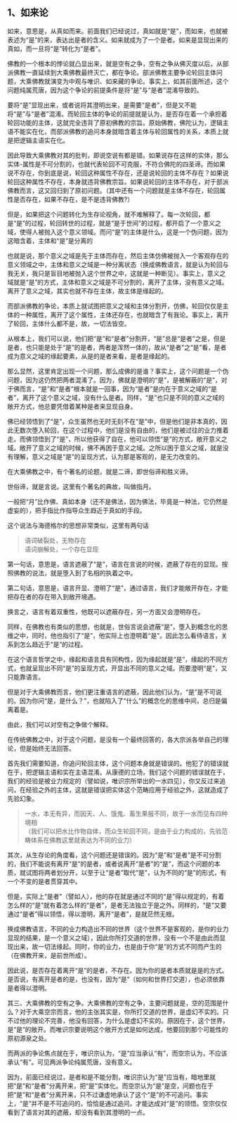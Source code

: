 <h2>1、如来论</h2><p>如来，意思是，从真如而来。前面我们已经说过，真如就是“是”，而如来，也就被表述为“是”的来，表达出是者的含义。如来就成为了一个是者。如来是显现出来的真如，而一旦将“是”转化为“是者”。</p><p>佛教的一个根本的悖论就凸显出来，就是空有之争，空有之争从佛灭度以后，从部派佛教一直延续到大乘佛教最终灭亡，都在争论。部派佛教主要争论轮回主体问题，大乘佛教就演变为中观与唯识、如来藏的争论。事实上，如其前面所述，这个问题纯属荒唐，因为这个争论的前提条件是将“是”与“是者”混淆导致的。</p><p>要将“是”显现出来，或者说将其澄明出来，是需要“是者”，但是又不能将“是”与“是者”混淆。而轮回主体的争论的前提就是认为，是否存在着一个承担着轮回功能的主体，这就完全违背了原初佛教的宗旨。原始佛教，佛陀认为，逻辑主语不能实在化，而部派佛教的追问本身就暗含着主体与轮回属性的关系，本质上就是把逻辑主语实在化。</p><p>因此导致大乘佛教对其的批判，即说空说有都是错。如果说存在这样的实体，那么实体-属性是不可分割的，也就代表轮回不可克服，不符合佛陀的四圣谛。而如果说不存在，你到底是说，轮回这种属性不存在，还是说轮回的主体不存在？如果说轮回这种属性不存在，本身就违背佛教宗旨。如果说轮回的主体不存在，对于部派佛教而言，这又回归到了原初问题。（其中还有一个问题就是主体不存在，轮回属性是否存在，如果不存在，是不是违背佛教?）</p><p>但是，如果把这个问题转化为生存论视角，就不难解释了。每一次轮回，都是“是”的过程，轮回转世的过程，就是“是于世间”的过程，都开启了一个意义之域，使得人被抛入这个意义领域。而问“是”的主体是什么，这是一个伪问题，因为这暗含着，主体和“是”是分离的</p><p>也就是说，那个意义之域是先于主体而存在，然后主体仿佛被抛入一个客观存在的意义领域之中，主体和意义之域是一种分离状态（换成佛教语言，就是认为轮回与我无关，我只是盲目地被抛入这个世界之中，这就是一种断见）。事实上，意义之域就是“是”的方式，主体和意义之域是不可分割的，离开了主体，没有意义之域。离开了意义之域，其实也就不存在主体，故主体是缘起的。</p><p>而部派佛教的争论，本质上就试图把意义之域和主体分割开，仿佛，轮回仅仅是主体的一种属性，离开了这个属性，主体还存在，也就暗含了有我论。事实上，离开了轮回，主体什么都不是，故，一切法皆空。</p><p>从根本上，我们可以说，他们把“是”和“是者”分割开，“是”总是“是者”之是，但是是者，也只能是处于“是”的是者，两者是浑然一体的，故从“是者”之“是”看，是者成为意义之域的缘起要素，从是的是者来看，是者是缘起的。</p><p>那么显然，这里肯定出现一个问题，那么成佛的是谁？事实上，这个问题是一个伪问题，因为这仍然把两者混淆了。因为，佛就是澄明的“是”，是被解蔽的“是”，对于佛而言，“是”和“是者”根本就是一回事，因为“是者”是内在于意义之域的“是者”，离开了这个意义之域，没有什么是者。同样，“是”也只是不同的意义之域的敞开方式，他总要凭借着某种是者来显现自身。</p><p>佛已经领悟到了“是”，众生虽然也无时无刻不在“是”中，但是他们是非本真的，因此无数次堕入轮回，在这个过程中，他们是没有自由的，他们是被过往的业力推着走。而佛领悟到了“是”，所以他获得了自在，他可以领悟“是”的方式，敞开意义之域。敞开了意义之域的时候，佛不再困于意义之域。之所以困于意义之域，就是没有理解，意义之域是“是”的呈现方式，认为那是客观的，是无力改变的。</p><p>在大乘佛教之中，有个著名的论题，就是二谛，即世俗谛和胜义谛。</p><p>世俗谛，就是言说。这里有个著名的典故，叫做指月。</p><p>一般把“月”比作佛、真如本身（还不是佛法，因为佛法，毕竟是一种法，它仍然是虚妄的），把手指比作指导众生趋近于真如的手段。</p><p>这个说法与海德格尔的思想非常类似，这里有两句话</p><blockquote>语词破裂处，无物存在<br/>语词崩解处，一个存在显现</blockquote><p>第一句话，意思是，语言遮蔽了“是”，语言在言说的时候，遮蔽了存在的显现。按照佛教的说法，就是堕入到了名相的执着之中。</p><p>第二句话，意思是，语言开显、澄明了“是”，通过语言，我们才能敞开存在，才能把存在者的存在带入到敞开境遇。</p><p>换言之，语言有着双重性，他既可以遮蔽存在，另一方面又会澄明存在。</p><p>同样，在佛教也有类似的思想，也就是，世俗言说会遮蔽“是”，堕入到概念化的思维之中，同时，他也指引了“是”，他实际上也澄明着“是”。因此怎么看待语言，关系到怎么趋近于“是”的过程。</p><p>在这个语言哲学之中，缘起和语言具有同构性，因为缘起就是“是”，缘起的不同方式，也就呈现出不同“是”的呈现方式，开显出不同的意义之域。而要澄明“是”，又只能靠语言。</p><p>但是对于大乘佛教而言，他们更注重语言的遮蔽，因此他们认为，“是”是不可说的。因为你问“是，是什么？”，也就陷入了“什么”的概念化的思维中间，总归是偏离着是。</p><p>由此，我们可以对空有之争做个解释。</p><p>在传统佛教之中，对于这个问题，是没有一个最终回答的，各大宗派各举自己的理论，但是始终无法回答。</p><p>首先我们需要知道，你追问轮回主体，这个问题本身就是错误的。他犯了的错误就在于，把逻辑主语和实在主语混淆。从康德的立场，我们这个问题的错误就在于，我们的经验是被业力规定的（譬如说，唯识宗所举出的一水四见），你又反过来追问，在经验之外的主体，这就是错误把实体这个范畴应用于经验之外，这就造成了先验幻象。</p><blockquote>一水，本无有异，而因天、人、饿鬼、畜生果报不同，故于一水而见有四种境相<br/>（我们可以把水比作物自体，而众生轮回不同，是由于业力构成的，先验范畴体系在佛教这里就表达为不同的业力）</blockquote><p>其次，从生存论的角度看，这个问题还是错误的。因为“是”和“是者”是不可分割的，我们不能说有离开“是”的是者，或者说离开“是者”的“是”，而这个问题的本质，就试图将两者划分开，以至于让“是者”取代“是”，认为不同的“是”的形式，有一个不变的是者贯穿其中。</p><p>但是，实际上“是者”（譬如人），他的存在就是通过不同的“是”得以规定的，有着怎么样的“是”就有着怎么样的“是者”，是者无法独立于是之外。同样的，“是”又要通过“是者”得以领悟，得以澄明，离开“是者”，是就茫然无根。</p><p>换成佛教语言，不同的业力构造出不同的世界（这个世界不是客观的，是你的业力显现的结果，是一个意义之域），因此你所打交道的世界，没有一个不是由此而显现出来，故一切法缘起。同时，你的业力，也是由于你“是”的方式不同而产生的（在佛教开来，是前世所成）。</p><p>因此说，是否存在着离开“是”的是者，不存在。因为你的是者本质就是是的方式。是否说，有离开是者的是，也没有，因为“是”（如何和世界打交道），也必须依靠是者得以澄明。</p><p>其三、大乘佛教的空有之争。大乘佛教的空有之争，主要问题就是，空的范围是什么？对于大乘空宗而言，他的主张其实是，你所打交道的世界，是虚幻不实的。只不过他的理论不完善，他没有回答，为什么是虚幻不实的。原因在于，这个世界，是“是”的敞开。而唯识宗要说明这个敞开方式是如何达成，他要回到那个可能性的原初源泉之处。</p><p>而两派的争论焦点就在于，唯识宗认为，“是”应当承认“有”，而空宗认为，不应该承认“有”。可见两派争论纯属荒唐，没有意义。</p><p>因为，前面已经说过，是者和是不能分割，唯识宗认为“是”应当有，暗地里就把“是”和“是者”分离开来，把“是”实体化。而空宗认为“是”是空，问题也在于把“是”和“是者”分离开来，只不过谦虚地承认了这个“是”的不可追问。事实上，“是”并不是不可追问的，恰恰是通过追问，才能达成对“是”的领悟。空宗仅仅看到了语言对其的遮蔽，却没有看到其澄明的一点。</p>